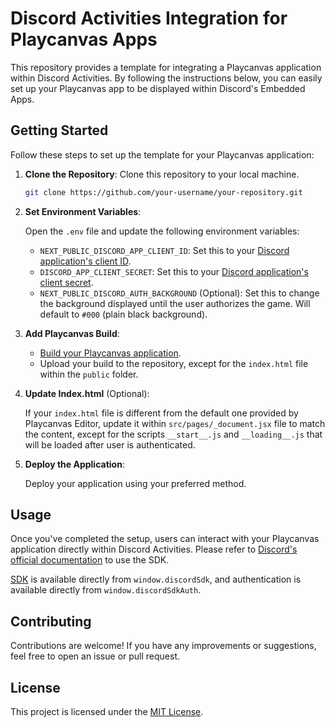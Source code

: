 # Discord Activities Integration for Playcanvas Apps

This repository provides a template for integrating a Playcanvas application within Discord Activities. By following the instructions below, you can easily set up your Playcanvas app to be displayed within Discord's Embedded Apps.

## Getting Started

Follow these steps to set up the template for your Playcanvas application:

1. **Clone the Repository**: Clone this repository to your local machine.

    ```bash
    git clone https://github.com/your-username/your-repository.git
    ```

2. **Set Environment Variables**:

    Open the `.env` file and update the following environment variables:

    - `NEXT_PUBLIC_DISCORD_APP_CLIENT_ID`: Set this to your [Discord application's client ID](https://discord.com/developers/docs/activities/building-an-activity#step-1-creating-a-new-app).
    - `DISCORD_APP_CLIENT_SECRET`: Set this to your [Discord application's client secret](https://discord.com/developers/docs/activities/building-an-activity#step-1-creating-a-new-app).
    - `NEXT_PUBLIC_DISCORD_AUTH_BACKGROUND` (Optional): Set this to change the background displayed until the user authorizes the game. Will default to `#000` (plain black background).

3. **Add Playcanvas Build**:

    - [Build your Playcanvas application](https://developer.playcanvas.com/user-manual/publishing/web/self-hosting/).
    - Upload your build to the repository, except for the `index.html` file within the `public` folder.

4. **Update Index.html** (Optional):

    If your `index.html` file is different from the default one provided by Playcanvas Editor, update it within `src/pages/_document.jsx` file to match the content, except for the scripts `__start__.js` and `__loading__.js` that will be loaded after user is authenticated.

5. **Deploy the Application**:

    Deploy your application using your preferred method.

## Usage

Once you've completed the setup, users can interact with your Playcanvas application directly within Discord Activities. Please refer to [Discord's official documentation](https://discord.com/developers/docs/activities/building-an-activity#step-6-use-the-sdk-to-fetch-the-channel) to use the SDK.

[SDK](https://discord.com/developers/docs/developer-tools/embedded-app-sdk) is available directly from `window.discordSdk`, and authentication is available directly from `window.discordSdkAuth`.

## Contributing

Contributions are welcome! If you have any improvements or suggestions, feel free to open an issue or pull request.

## License

This project is licensed under the [MIT License](LICENSE).
